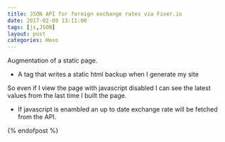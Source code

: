 ```yaml
---
title: JSON API for foreign exchange rates via Fixer.io
date: 2017-02-09 13:11:00
tags: [js,JSON]
layout: post
categories: Hexo
---
```



Augmentation of a static page.

<!-- more -->

* A tag that writes a static html backup when I generate my site

So even if I view the page with javascript disabled I can see the latest values from the last time I built the page.

* If javascript is enambled an up to date exchange rate will be fetched from the API.

<div id="fixer_table"></div>
<script>

// default data
var data = {

    rates : {

        INR : 67.36

    },

    date : '2-8-17'

},

// what to do on readystate 4 (status 200 or 0)
update = function (req) {

    if (req.status === 200) {

        console.log('looking good.');
        console.log(req.response);

        document.getElementById('fixer_table').innerHTML = req.response;

    } else {

        // else assume status 0

        console.log('failed to get up to date data');

    }

},

// make a request
req = new XMLHttpRequest();

// I want JSON from fixer.io with the given base currency
req.open('get', 'https://api.fixer.io/latest?base=USD;symbols=INR');

req.onreadystatechange = function () {

    if (req.readyState === 4) {

        update(req);

    }

};

req.onerror = function (e) {}

req.send();

</script>

{% endofpost %}
